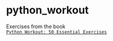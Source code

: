 # python_workout

Exercises from the book  
[`Python Workout: 50 Essential Exercises`](https://ua1lib.org/book/5598977/a2e114)
